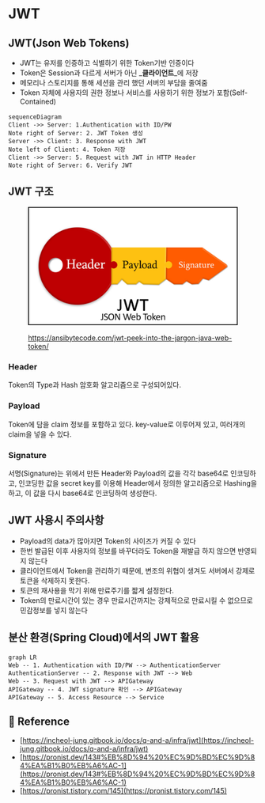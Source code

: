# JWT

## JWT(Json Web Tokens)

* JWT는 유저를 인증하고 식별하기 위한 Token기반 인증이다
* Token은 Session과 다르게 서버가 아닌 _**클라이언트**_에 저장
* 메모리나 스토리지를 통해 세션을 관리 했던 서버의 부담을 줄여줌
* Token 자체에 사용자의 권한 정보나 서비스를 사용하기 위한 정보가 포함(Self-Contained)

```mermaid
sequenceDiagram
Client ->> Server: 1.Authentication with ID/PW
Note right of Server: 2. JWT Token 생성
Server ->> Client: 3. Response with JWT
Note left of Client: 4. Token 저장
Client ->> Server: 5. Request with JWT in HTTP Header
Note right of Server: 6. Verify JWT
```

## JWT 구조

<figure><img src="../../.gitbook/assets/image (1).png" alt=""><figcaption><p><a href="https://ansibytecode.com/jwt-peek-into-the-jargon-java-web-token/">https://ansibytecode.com/jwt-peek-into-the-jargon-java-web-token/</a></p></figcaption></figure>

### Header

Token의 Type과 Hash 암호화 알고리즘으로 구성되어있다.

### Payload

Token에 담을 claim 정보를 포함하고 있다. key-value로 이루어져 있고, 여러개의 claim을 넣을 수 있다.

### Signature

서명(Signature)는 위에서 만든 Header와 Payload의 값을 각각 base64로 인코딩하고, 인코딩한 값을 secret key를 이용해 Header에서 정의한 알고리즘으로 Hashing을 하고, 이 값을 다시 base64로 인코딩하여 생성한다.

## JWT 사용시 주의사항

* Payload의 data가 많아지면 Token의 사이즈가 커질 수 있다
* 한번 발급된 이후 사용자의 정보를 바꾸더라도 Token을 재발급 하지 않으면 반영되지 않는다
* 클라이언트에서 Token을 관리하기 때문에, 변조의 위협이 생겨도 서버에서 강제로 토큰을 삭제하지 못한다.
* 토큰의 재사용을 막기 위해 만료주기를 짧게 설정한다.
* Token의 만료시간이 있는 경우 만료시간까지는 강제적으로 만료시킬 수 없으므로 민감정보를 넣지 않는다

## 분산 환경(Spring Cloud)에서의 JWT 활용

```mermaid
graph LR
Web -- 1. Authentication with ID/PW --> AuthenticationServer
AuthenticationServer -- 2. Response with JWT --> Web
Web -- 3. Request with JWT --> APIGateway
APIGateway -- 4. JWT signature 확인 --> APIGateway
APIGateway -- 5. Access Resource --> Service
```

## :pencil: Reference

* [https://incheol-jung.gitbook.io/docs/q-and-a/infra/jwt](https://incheol-jung.gitbook.io/docs/q-and-a/infra/jwt)
* [https://pronist.dev/143#%EB%8D%94%20%EC%9D%BD%EC%9D%84%EA%B1%B0%EB%A6%AC-1](https://pronist.dev/143#%EB%8D%94%20%EC%9D%BD%EC%9D%84%EA%B1%B0%EB%A6%AC-1)
* [https://pronist.tistory.com/145](https://pronist.tistory.com/145)
